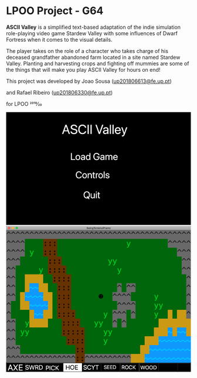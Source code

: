 # LPOO Project - G64

**ASCII Valley** is a simplified text-based adaptation of the indie simulation role-playing video game Stardew Valley with some influences of
 Dwarf Fortress when it comes to the visual details.
 
The player takes on the role of a character who takes charge of his deceased grandfather abandoned farm located in a site named Stardew Valley.
Planting and harvesting crops and fighting off mummies are some of the things that will make you play ASCII Valley for hours on end!

This project was developed by Joao Sousa (up201806613@fe.up.pt) 

and Rafael Ribeiro (up201806330@fe.up.pt)
 
 for LPOO 2019⁄20

![Screenshot1](docs/screenshots/mainMenuMockup.png)
![Screenshot2](docs/screenshots/guiMockup.png)
